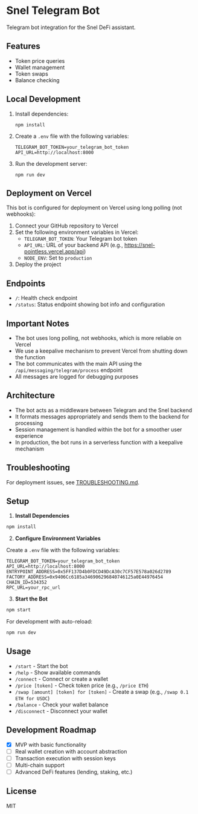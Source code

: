 # Snel Telegram Bot

Telegram bot integration for the Snel DeFi assistant.

## Features

- Token price queries
- Wallet management
- Token swaps
- Balance checking

## Local Development

1. Install dependencies:

   ```
   npm install
   ```

2. Create a `.env` file with the following variables:

   ```
   TELEGRAM_BOT_TOKEN=your_telegram_bot_token
   API_URL=http://localhost:8000
   ```

3. Run the development server:
   ```
   npm run dev
   ```

## Deployment on Vercel

This bot is configured for deployment on Vercel using long polling (not webhooks):

1. Connect your GitHub repository to Vercel
2. Set the following environment variables in Vercel:
   - `TELEGRAM_BOT_TOKEN`: Your Telegram bot token
   - `API_URL`: URL of your backend API (e.g., https://snel-pointless.vercel.app/api)
   - `NODE_ENV`: Set to `production`
3. Deploy the project

## Endpoints

- `/`: Health check endpoint
- `/status`: Status endpoint showing bot info and configuration

## Important Notes

- The bot uses long polling, not webhooks, which is more reliable on Vercel
- We use a keepalive mechanism to prevent Vercel from shutting down the function
- The bot communicates with the main API using the `/api/messaging/telegram/process` endpoint
- All messages are logged for debugging purposes

## Architecture

- The bot acts as a middleware between Telegram and the Snel backend
- It formats messages appropriately and sends them to the backend for processing
- Session management is handled within the bot for a smoother user experience
- In production, the bot runs in a serverless function with a keepalive mechanism

## Troubleshooting

For deployment issues, see [TROUBLESHOOTING.md](./TROUBLESHOOTING.md).

## Setup

1. **Install Dependencies**

```bash
npm install
```

2. **Configure Environment Variables**

Create a `.env` file with the following variables:

```
TELEGRAM_BOT_TOKEN=your_telegram_bot_token
API_URL=http://localhost:8000
ENTRYPOINT_ADDRESS=0x5FF137D4b0FDCD49DcA30c7CF57E578a026d2789
FACTORY_ADDRESS=0x9406Cc6185a346906296840746125a0E44976454
CHAIN_ID=534352
RPC_URL=your_rpc_url
```

3. **Start the Bot**

```bash
npm start
```

For development with auto-reload:

```bash
npm run dev
```

## Usage

- `/start` - Start the bot
- `/help` - Show available commands
- `/connect` - Connect or create a wallet
- `/price [token]` - Check token price (e.g., `/price ETH`)
- `/swap [amount] [token] for [token]` - Create a swap (e.g., `/swap 0.1 ETH for USDC`)
- `/balance` - Check your wallet balance
- `/disconnect` - Disconnect your wallet

## Development Roadmap

- [x] MVP with basic functionality
- [ ] Real wallet creation with account abstraction
- [ ] Transaction execution with session keys
- [ ] Multi-chain support
- [ ] Advanced DeFi features (lending, staking, etc.)

## License

MIT
